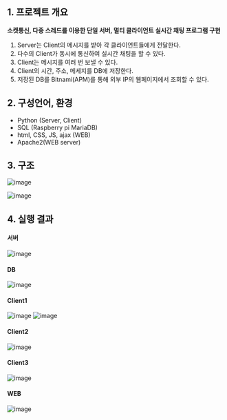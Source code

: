 ## 1\. 프로젝트 개요

**소켓통신, 다중 스레드를 이용한 단일 서버, 멀티 클라이언트 실시간 채팅 프로그램 구현**

1.  Server는 Client의 메시지를 받아 각 클라이언트들에게 전달한다.
2.  다수의 Client가 동시에 통신하여 실시간 채팅을 할 수 있다.
3.  Client는 메시지를 여러 번 보낼 수 있다.
4.  Client의 시간, 주소, 메세지를 DB에 저장한다.
5.  저장된 DB를 Bitnami(APM)를 통해 외부 IP의 웹페이지에서 조회할 수 있다.

## 2\. 구성언어, 환경

-   Python (Server, Client)
-   SQL (Raspberry pi MariaDB)
-   html, CSS, JS, ajax (WEB)
-   Apache2(WEB server)

## 3\. 구조

![image](https://user-images.githubusercontent.com/55140122/128791916-ff580eb1-ad12-4c8f-a07a-6ab68cd9f72c.png)

![image](https://user-images.githubusercontent.com/55140122/128791954-d8aae75f-2dcd-4f5b-8521-a582d66c744d.png)
## 4\. 실행 결과

#### 서버

![image](https://user-images.githubusercontent.com/55140122/128791972-5166286e-8045-40cf-b138-6413f3ce187b.png)

#### DB

![image](https://user-images.githubusercontent.com/55140122/128791996-bf809844-22ca-4d00-83cc-144d6753a4f3.png)

#### Client1

![image](https://user-images.githubusercontent.com/55140122/128792021-6f06da2c-de8d-4d89-9adf-a6522b48a75d.png)
![image](https://user-images.githubusercontent.com/55140122/128792082-20a43e13-d474-43f9-9d18-cc5c7abf19ed.png)

#### Client2

![image](https://user-images.githubusercontent.com/55140122/128792127-0e81119d-dc87-45a5-8656-fdbd5f96ae83.png)

#### Client3

![image](https://user-images.githubusercontent.com/55140122/128792133-7aee6479-9a84-460a-91cf-f3887f06a29b.png)


#### WEB

![image](https://user-images.githubusercontent.com/55140122/128792149-7fa8d0d0-57ef-4921-9b94-95b5f7fca4dc.png)